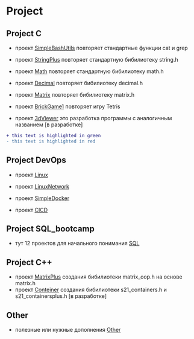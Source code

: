 # Project

## Project C

- проект [SimpleBashUtils](https://github.com/Ta1de/SimpleBashUtils) повторяет стандартные функции cat и  grep

- проект [StringPlus](https://github.com/Ta1de/StringPlus) повторяет стандартную бибилиотеку string.h

- проект [Math](https://github.com/Ta1de/Math) повторяет стандартную бибилиотеку math.h

- проект [Decimal](https://github.com/Ta1de/Decimal) повторяет бибилиотеку decimal.h

- проект [Matrix](https://github.com/Ta1de/Matrix) повторяет бибилиотеку matrix.h

- проект [BrickGame1](https://github.com/Ta1de/Tetris) повторяет игру Tetris

- проект [3dViewer]() это разработка программы c аналогичным названием [в разработке]
```diff
+ this text is highlighted in green
- this text is highlighted in red
```

## Project DevOps

- проект [Linux](https://github.com/Ta1de/Linux)

- проект [LinuxNetwork](https://github.com/Ta1de/LinuxNetwork)

- проект [SimpleDocker](https://github.com/Ta1de/SimpleDocker)

- проект [CICD](https://github.com/Ta1de/CICD)

## Project SQL_bootcamp

- тут 12 проектов для начального понимания [SQL](https://github.com/Ta1de/SQLbootcamp)

## Project C++

- проект [MatrixPlus](https://github.com/Ta1de/MatrixPlus) создания бибилиотеки matrix_oop.h на основе matrix.h
- проект [Conteiner]() создания бибилиотеки s21_containers.h и s21_containersplus.h [в разработке]

## Other
- полезные или нужные дополнения [Other](https://github.com/Ta1de/Other)
